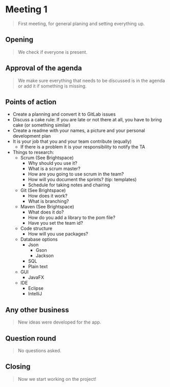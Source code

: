 # Meeting 1
> First meeting, for general planing and setting everything up.

## Opening
> We check if everyone is present.

## Approval of the agenda
> We make sure everything that needs to be discussed is in the agenda or add it if something is missing.

## Points of action
 - Create a planning and convert it to GitLab issues
 - Discuss a cake rule: If you are late or not there at all, you have to bring cake (or something similar)
 - Create a readme with your names, a picture and your personal development plan
 - It is your job that you and your team contribute (equally)
    - If there is a problem it is your responsibility to notify the TA
 - Things to research:
    - Scrum (See Brightspace) 
        - Why should you use it?
        - What is a scrum master?
        - How are you going to use scrum in the team?
        - How will you document the sprints? (tip: templates)
        - Schedule for taking notes and chairing
    - Git (See Brightspace)
        - How does it work?
        - What is branching?
    - Maven (See Brightspace)
        - What does it do?
        - How do you add a library to the pom file?
        - Have you set the team id?
    - Code structure
        - How will you use packages?
    - Database options
        - Json
            - Gson
            - Jackson
        - SQL
        - Plain text
    - GUI
        - JavaFX
    - IDE
        - Eclipse
        - IntelliJ


## Any other business
> New ideas were developed for the app.

## Question round
> No questions asked.

## Closing
> Now we start working on the project!